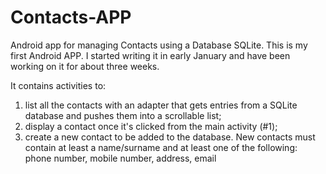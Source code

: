 # Contacts-APP
Android app for managing Contacts using a Database SQLite.
This is my first Android APP. I started writing it in early January and have been working on it for about three weeks.

It contains activities to:
1. list all the contacts with an adapter that gets entries from a SQLite database and pushes them into a scrollable list;
2. display a contact once it's clicked from the main activity (#1);
3. create a new contact to be added to the database. New contacts must contain at least a name/surname and at least one of
the following: phone number, mobile number, address, email
